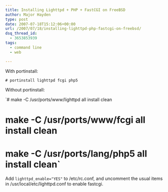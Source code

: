 ```yaml
---
title: Installing Lighttpd + PHP + FastCGI on FreeBSD
author: Major Hayden
type: post
date: 2007-07-18T15:12:06+00:00
url: /2007/07/18/installing-lighttpd-php-fastcgi-on-freebsd/
dsq_thread_id:
  - 3653853939
tags:
  - command line
  - web

---
```

With portinstall:

`# portinstall lighttpd fcgi php5`

Without portinstall:

`# make -C /usr/ports/www/lighttpd all install clean<br />
# make -C /usr/ports/www/fcgi all install clean<br />
# make -C /usr/ports/lang/php5 all install clean`

Add `lighttpd_enable="YES"` to /etc/rc.conf, and uncomment the usual items in /usr/local/etc/lighttpd.conf to enable fastcgi.